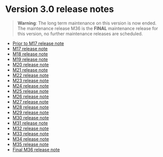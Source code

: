 Version 3.0 release notes
=========================

> **Warning**: The long term maintenance on this version is now ended.
> The maintenance release M36 is the **FINAL** maintenance release for this version,
> no further maintenance releases are scheduled.

- [Prior to M17 release note](/lesson/versions/legacy/v3-0/releasenote/releasenote)
- [M17 release note](/lesson/versions/legacy/v3-0/releasenote/releasenote-maintenance-17)
- [M18 release note](/lesson/versions/legacy/v3-0/releasenote/releasenote-maintenance-18)
- [M19 release note](/lesson/versions/legacy/v3-0/releasenote/releasenote-maintenance-19)
- [M20 release note](/lesson/versions/legacy/v3-0/releasenote/releasenote-maintenance-20)
- [M21 release note](/lesson/versions/legacy/v3-0/releasenote/releasenote-maintenance-21)
- [M22 release note](/lesson/versions/legacy/v3-0/releasenote/releasenote-maintenance-22)
- [M23 release note](/lesson/versions/legacy/v3-0/releasenote/releasenote-maintenance-23)
- [M24 release note](/lesson/versions/legacy/v3-0/releasenote/releasenote-maintenance-24)
- [M25 release note](/lesson/versions/legacy/v3-0/releasenote/releasenote-maintenance-25)
- [M26 release note](/lesson/versions/legacy/v3-0/releasenote/releasenote-maintenance-26)
- [M27 release note](/lesson/versions/legacy/v3-0/releasenote/releasenote-maintenance-27)
- [M28 release note](/lesson/versions/legacy/v3-0/releasenote/releasenote-maintenance-28)
- [M29 release note](/lesson/versions/legacy/v3-0/releasenote/releasenote-maintenance-29)
- [M30 release note](/lesson/versions/legacy/v3-0/releasenote/releasenote-maintenance-30)
- [M31 release note](/lesson/versions/legacy/v3-0/releasenote/releasenote-maintenance-31)
- [M32 release note](/lesson/versions/legacy/v3-0/releasenote/releasenote-maintenance-32)
- [M33 release note](/lesson/versions/legacy/v3-0/releasenote/releasenote-maintenance-33)
- [M34 release note](/lesson/versions/legacy/v3-0/releasenote/releasenote-maintenance-34)
- [M35 release note](/lesson/versions/legacy/v3-0/releasenote/releasenote-maintenance-35)
- [Final M36 release note](/lesson/versions/legacy/v3-0/releasenote/releasenote-maintenance-36)
